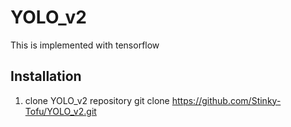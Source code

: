YOLO_v2
====
This is implemented with tensorflow

Installation
---
1. clone YOLO_v2 repository
git clone https://github.com/Stinky-Tofu/YOLO_v2.git
